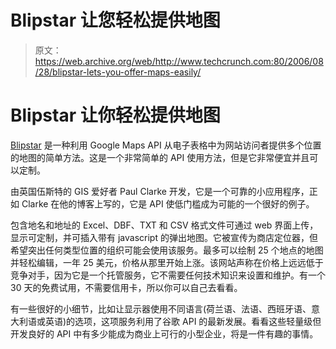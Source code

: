 # Blipstar 让您轻松提供地图

> 原文：<https://web.archive.org/web/http://www.techcrunch.com:80/2006/08/28/blipstar-lets-you-offer-maps-easily/>

# Blipstar 让你轻松提供地图

 [](https://web.archive.org/web/20210228221617/http://blipstar.com/) [Blipstar](https://web.archive.org/web/20210228221617/http://blipstar.com/) 是一种利用 Google Maps API 从电子表格中为网站访问者提供多个位置的地图的简单方法。这是一个非常简单的 API 使用方法，但是它非常便宜并且可以定制。

由英国伍斯特的 GIS 爱好者 Paul Clarke 开发，它是一个可靠的小应用程序，正如 Clarke 在他的博客上写的，它是 API 使低门槛成为可能的一个很好的例子。

包含地名和地址的 Excel、DBF、TXT 和 CSV 格式文件可通过 web 界面上传，显示可定制，并可插入带有 javascript 的弹出地图。它被宣传为商店定位器，但希望突出任何类型位置的组织可能会使用该服务。最多可以绘制 25 个地点的地图并轻松编辑，一年 25 美元，价格从那里开始上涨。该网站声称在价格上远远低于竞争对手，因为它是一个托管服务，它不需要任何技术知识来设置和维护。有一个 30 天的免费试用，不需要信用卡，所以你可以自己去看看。

有一些很好的小细节，比如让显示器使用不同语言(荷兰语、法语、西班牙语、意大利语或英语)的选项，这项服务利用了谷歌 API 的最新发展。看看这些轻量级但开发良好的 API 中有多少能成为商业上可行的小型企业，将是一件有趣的事情。